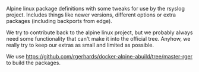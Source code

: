 Alpine linux package definitions with some tweaks for use by the
rsyslog project. Includes things like newer versions, different options
or extra packages (including backports from edge).

We try to contribute back to the alpine linux project, but we probably
always need some functionality that can't make it into the official tree.
Anyhow, we really try to keep our extras as small and limited as possible.

We use https://github.com/rgerhards/docker-alpine-abuild/tree/master-rger
to build the packages.
